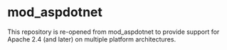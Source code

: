# mod_aspdotnet
This repository is re-opened from mod_aspdotnet to provide support for Apache 2.4 (and later) on multiple platform architectures.
